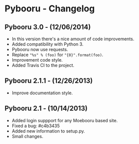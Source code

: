 # Pybooru - Changelog

## Pybooru 3.0 - (12/06/2014)
- In this version there's a nice amount of code improvements.
- Added compatibility with Python 3.
- Pybooru now use requests.
- Replace `"%s" % (foo)` for `"{0}".format(foo)`.
- Improvement code style.
- Added Travis CI to the project.

## Pybooru 2.1.1 - (12/26/2013)
- Improve documentation style.

## Pybooru 2.1 - (10/14/2013)
- Added login suppport for any Moebooru based site.
- Fixed a bug: #c4b3435
- Added new information to setup.py.
- Small changes.
